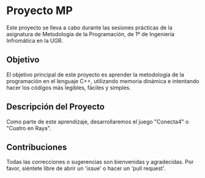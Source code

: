 # Proyecto MP
Este proyecto se lleva a cabo durante las sesiones prácticas de la asignatura de Metodología de la Programación, de 1º de Ingeniería Infromática en la UGR.

## Objetivo
El objetivo principal de este proyecto es aprender la metodología de la programación en el lenguaje C++, utilizando memoria dinámica e intentando hacer los códigos más legibles, fáciles y simples.

## Descripción del Proyecto
Como parte de este aprendizaje, desarrollaremos el juego "Conecta4" o "Cuatro en Raya".

## Contribuciones
Todas las correcciones o sugerencias son bienvenidas y agradecidas. Por favor, siéntete libre de abrir un 'issue' o hacer un 'pull request'.

